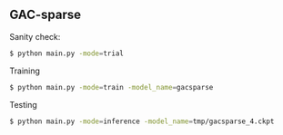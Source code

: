 ## GAC-sparse

Sanity check:

```bash
$ python main.py -mode=trial
```

Training

```bash
$ python main.py -mode=train -model_name=gacsparse
```

Testing

```bash
$ python main.py -mode=inference -model_name=tmp/gacsparse_4.ckpt
```
